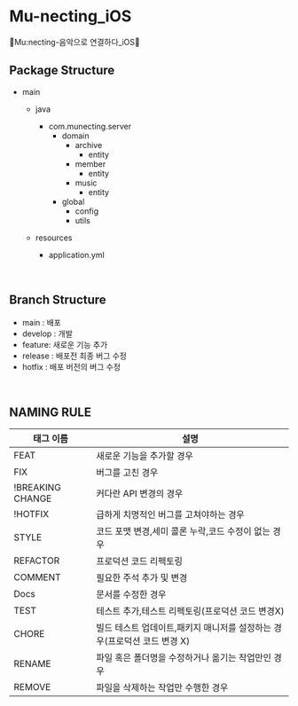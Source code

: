 # Mu-necting_iOS
🎵Mu:necting-음악으로 연결하다_iOS🍎<br/>

## Package Structure
- main
  - java
    - com.munecting.server
      - domain
        - archive 
          - entity 
        - member
          - entity
        - music
          - entity
      - global
        - config
        - utils
            
  - resources
    - application.yml

<br/>

## Branch Structure
- main : 배포
- develop : 개발
- feature: 새로운 기능 추가
- release : 배포전 최종 버그 수정
- hotfix : 배포 버전의 버그 수정

<br/>

## NAMING RULE

|태그 이름|설명|
|---------|-----------------|
|FEAT|새로운 기능을 추가할 경우|
|FIX|버그를 고친 경우|
|!BREAKING CHANGE|커다란 API 변경의 경우|
|!HOTFIX|급하게 치명적인 버그를 고쳐야하는 경우|
|STYLE|코드 포맷 변경,세미 콜론 누락,코드 수정이 없는 경우|
|REFACTOR|프로덕션 코드 리펙토링|
|COMMENT|필요한 주석 추가 및 변경|
|Docs|문서를 수정한 경우|
|TEST|테스트 추가,테스트 리펙토링(프로덕션 코드 변경X)|
|CHORE|빌드 테스트 업데이트,패키지 매니저를 설정하는 경우(프로덕션 코드 변경 X)|
|RENAME|파일 혹은 폴더명을 수정하거나 옮기는 작업만인 경우|
|REMOVE|파일을 삭제하는 작업만 수행한 경우|









